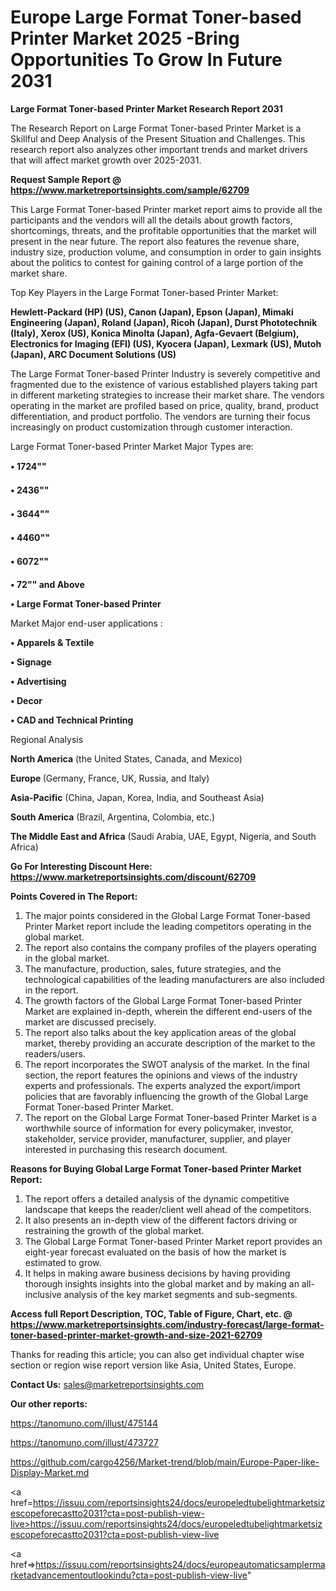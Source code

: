  # Europe Large Format Toner-based Printer Market 2025 -Bring Opportunities To Grow In Future 2031

<strong>Large Format Toner-based Printer Market Research Report 2031</strong>

The Research Report on Large Format Toner-based Printer Market is a Skillful and Deep Analysis of the Present Situation and Challenges. This research report also analyzes other important trends and market drivers that will affect market growth over 2025-2031.

<strong>Request Sample Report @ <a href=https://www.marketreportsinsights.com/sample/62709>https://www.marketreportsinsights.com/sample/62709</a></strong>

This Large Format Toner-based Printer market report aims to provide all the participants and the vendors will all the details about growth factors, shortcomings, threats, and the profitable opportunities that the market will present in the near future. The report also features the revenue share, industry size, production volume, and consumption in order to gain insights about the politics to contest for gaining control of a large portion of the market share.

Top Key Players in the Large Format Toner-based Printer Market:

<strong>Hewlett-Packard (HP) (US), Canon (Japan), Epson (Japan), Mimaki Engineering (Japan), Roland (Japan), Ricoh (Japan), Durst Phototechnik (Italy), Xerox (US), Konica Minolta (Japan), Agfa-Gevaert (Belgium), Electronics for Imaging (EFI) (US), Kyocera (Japan), Lexmark (US), Mutoh (Japan), ARC Document Solutions (US)</strong>

The Large Format Toner-based Printer Industry is severely competitive and fragmented due to the existence of various established players taking part in different marketing strategies to increase their market share. The vendors operating in the market are profiled based on price, quality, brand, product differentiation, and product portfolio. The vendors are turning their focus increasingly on product customization through customer interaction.

Large Format Toner-based Printer Market Major Types are:

<strong>• 1724""

• 2436""

• 3644""

• 4460""

• 6072""

• 72"" and Above

• Large Format Toner-based Printer</strong>

Market Major end-user applications :

<strong>• Apparels & Textile

• Signage

• Advertising

• Decor

• CAD and Technical Printing</strong>

Regional Analysis

</u><strong><b>North America</b></strong> (the United States, Canada, and Mexico)

<strong><b>Europe </b></strong>(Germany, France, UK, Russia, and Italy)

<strong><b>Asia-Pacific</b></strong> (China, Japan, Korea, India, and Southeast Asia)

<strong><b>South America</b></strong> (Brazil, Argentina, Colombia, etc.)

<strong><b>The Middle East and Africa</b></strong> (Saudi Arabia, UAE, Egypt, Nigeria, and South Africa)

<strong>Go For Interesting Discount Here: <a href=https://www.marketreportsinsights.com/discount/62709>https://www.marketreportsinsights.com/discount/62709</a></strong>

<strong>Points Covered in The Report:</strong>
<ol>
  <li>The major points considered in the Global Large Format Toner-based Printer Market report include the leading competitors operating in the global market.</li>
  <li>The report also contains the company profiles of the players operating in the global market.</li>
  <li>The manufacture, production, sales, future strategies, and the technological capabilities of the leading manufacturers are also included in the report.</li>
  <li>The growth factors of the Global Large Format Toner-based Printer Market are explained in-depth, wherein the different end-users of the market are discussed precisely.</li>
  <li>The report also talks about the key application areas of the global market, thereby providing an accurate description of the market to the readers/users.</li>
  <li>The report incorporates the SWOT analysis of the market. In the final section, the report features the opinions and views of the industry experts and professionals. The experts analyzed the export/import policies that are favorably influencing the growth of the Global Large Format Toner-based Printer Market.</li>
  <li>The report on the Global Large Format Toner-based Printer Market is a worthwhile source of information for every policymaker, investor, stakeholder, service provider, manufacturer, supplier, and player interested in purchasing this research document.</li>
</ol>
<strong>Reasons for Buying Global Large Format Toner-based Printer Market Report:</strong>

<ol>
  <li>The report offers a detailed analysis of the dynamic competitive landscape that keeps the reader/client well ahead of the competitors.</li>
  <li>It also presents an in-depth view of the different factors driving or restraining the growth of the global market.</li>
  <li>The Global Large Format Toner-based Printer Market report provides an eight-year forecast evaluated on the basis of how the market is estimated to grow.</li>
  <li>It helps in making aware business decisions by having providing thorough insights insights into the global market and by making an all-inclusive analysis of the key market segments and sub-segments.</li>
</ol>
<strong>Access full Report Description, TOC, Table of Figure, Chart, etc. @ <a href=https://www.marketreportsinsights.com/industry-forecast/large-format-toner-based-printer-market-growth-and-size-2021-62709>https://www.marketreportsinsights.com/industry-forecast/large-format-toner-based-printer-market-growth-and-size-2021-62709</a></strong>


Thanks for reading this article; you can also get individual chapter wise section or region wise report version like Asia, United States, Europe.

<strong>Contact Us:</strong>
sales@marketreportsinsights.com

<strong>Our other reports:</strong>

<a href=https://tanomuno.com/illust/475144>https://tanomuno.com/illust/475144</a>

<a href=https://tanomuno.com/illust/473727>https://tanomuno.com/illust/473727</a>

<a href=https://github.com/cargo4256/Market-trend/blob/main/Europe-Paper-like-Display-Market.md>https://github.com/cargo4256/Market-trend/blob/main/Europe-Paper-like-Display-Market.md</a>

<a href=https://issuu.com/reportsinsights24/docs/europeledtubelightmarketsizescopeforecastto2031?cta=post-publish-view-live>https://issuu.com/reportsinsights24/docs/europeledtubelightmarketsizescopeforecastto2031?cta=post-publish-view-live</a>

<a href=>https://issuu.com/reportsinsights24/docs/europeautomaticsamplermarketadvancementoutlookindu?cta=post-publish-view-live</a>"
